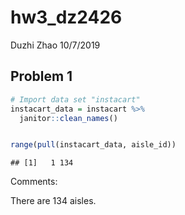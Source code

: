 hw3\_dz2426
================
Duzhi Zhao
10/7/2019

## Problem 1

``` r
# Import data set "instacart"
instacart_data = instacart %>% 
  janitor::clean_names() 


range(pull(instacart_data, aisle_id))
```

    ## [1]   1 134

Comments:

There are 134 aisles.
